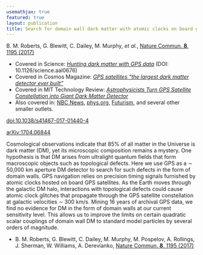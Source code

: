 ```yaml
---
usemathjax: true
featured: true
layout: publication
title: Search for domain wall dark matter with atomic clocks on board global positioning system satellites
---
```


B. M. Roberts, G. Blewitt, C. Dailey, M. Murphy, _et al._, [Nature Commun. **8**, 1195 (2017)](http://dx.doi.org/10.1038/s41467-017-01440-4)

 * Covered in Science: [_Hunting dark matter with GPS data_](https://www.sciencemag.org/news/2017/01/hunting-dark-matter-gps-data) (DOI: 10.1126/science.aal0676)
 * Covered in Cosmos Magazine: [_GPS satellites “the largest dark matter detector ever built”_](https://cosmosmagazine.com/space/gps-satellites-the-largest-dark-matter-detector-ever-built)
 * Covered in MIT Technology Review: [_Astrophysicists Turn GPS Satellite Constellation into Giant Dark Matter Detector_](https://www.technologyreview.com/s/604326/astrophysicists-turn-gps-satellite-constellation-into-giant-dark-matter-detector/)
 * Also covered in: [NBC News](https://www.nbcnews.com/mach/science/search-dark-matter-just-took-big-step-forward-ncna817056),  [phys.org](https://phys.org/news/2017-11-closer-dark-gps-satellite-atomic.html),  [Futurism](https://futurism.com/one-step-closer-dark-matter/), and several other smaller outlets.

[doi:10.1038/s41467-017-01440-4](http://dx.doi.org/10.1038/s41467-017-01440-4)

[arXiv:1704.06844](http://arxiv.org/abs/1704.06844)

Cosmological observations indicate that 85% of all matter in the Universe is dark matter (DM), yet its microscopic composition remains a mystery. One hypothesis is that DM arises from ultralight quantum fields that form macroscopic objects such as topological defects. Here we use GPS as a $\sim$ 50,000 km aperture DM detector to search for such defects in the form of domain walls. GPS navigation relies on precision timing signals furnished by atomic clocks hosted on board GPS satellites. As the Earth moves through the galactic DM halo, interactions with topological defects could cause atomic clock glitches that propagate through the GPS satellite constellation at galactic velocities $\sim$ 300 km/s. Mining 16 years of archival GPS data, we find no evidence for DM in the form of domain walls at our current sensitivity level. This allows us to improve the limits on certain quadratic scalar couplings of domain wall DM to standard model particles by several orders of magnitude.

 * B. M. Roberts, G. Blewitt, C. Dailey, M. Murphy, M. Pospelov, A. Rollings, J. Sherman, W. Williams, A. Derevianko, [Nature Commun. **8**, 1195 (2017)](http://dx.doi.org/10.1038/s41467-017-01440-4)
